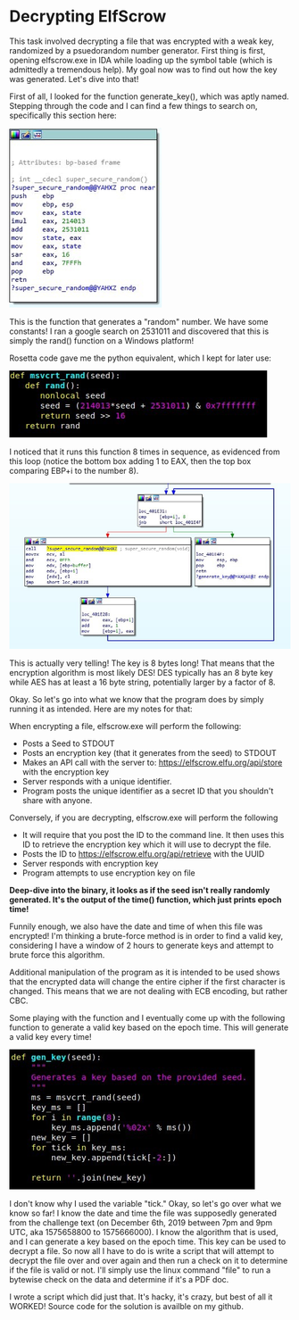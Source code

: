 # Decrypting ElfScrow

This task involved decrypting a file that was encrypted with a weak key,
randomized by a psuedorandom number generator. First thing is first,
opening elfscrow.exe in IDA while loading up the symbol table (which is
admittedly a tremendous help). My goal now was to find out how the key
was generated. Let's dive into that!
	
First of all, I looked for the function generate_key(), which was aptly
named. Stepping through the code and I can find a few things to search
on, specifically this section here:

![super-secure-random-number-gen](images/hhc-supersecurerandom.jpg)

This is the function that generates a "random" number. We have some
constants! I ran a google search on 2531011 and discovered that this is
simply the rand() function on a Windows platform!
	
Rosetta code gave me the python equivalent, which I kept for later use:

![psuedo-random number generator for python from rosetta code](images/hhc-random.jpg)

I noticed that it runs this function 8 times in sequence, as evidenced
from this loop (notice the bottom box adding 1 to EAX, then the top box
comparing EBP+i to the number 8).

![Gen-key loop](images/hhc-genkeyloop.jpg)

This is actually very telling! The key is 8 bytes long! That means that
the encryption algorithm is most likely DES! DES typically has an 8 byte
key while AES has at least a 16 byte string, potentially larger by a
factor of 8.
	
Okay. So let's go into what we know that the program does by simply
running it as intended. Here are my notes for that:
	
When encrypting a file, elfscrow.exe will perform the following:
		
- Posts a Seed to STDOUT
- Posts an encryption key (that it generates from the seed) to STDOUT
- Makes an API call with the server to: https://elfscrow.elfu.org/api/store with the encryption key
- Server responds with a unique identifier.
- Program posts the unique identifier as a secret ID that you shouldn't share with anyone.

Conversely, if you are decrypting, elfscrow.exe will perform the following
- It will require that you post the ID to the command line. It then uses this ID to retrieve the encryption key which it will use to decrypt the file.
- Posts the ID to https://elfscrow.elfu.org/api/retrieve with the UUID
- Server responds with encryption key
- Program attempts to use encryption key on file

**Deep-dive into the binary, it looks as if the seed isn't really randomly generated. It's the output of the time() function, which just prints epoch time!**
	
Funnily enough, we also have the date and time of when this file was
encrypted! I'm thinking a brute-force method is in order to find a
valid key, considering I have a window of 2 hours to generate keys and
attempt to brute force this algorithm.
		
Additional manipulation of the program as it is intended to be used
shows that the encrypted data will change the entire cipher if the first
character is changed. This means that we are not dealing with ECB
encoding, but rather CBC.
		
Some playing with the function and I eventually come up with the following
function to generate a valid key based on the epoch time. This will
generate a valid key every time!

![Generate Valid Key](images/hhc-validkey.jpg)

I don't know why I used the variable "tick." Okay, so let's go over what we
know so far! I know the date and time the file was supposedly generated from
the challenge text (on December 6th, 2019 between 7pm and 9pm UTC, aka
1575658800 to 1575666000). I know the algorithm that is used, and I can
generate a key based on the epoch time. This key can be used to decrypt a
file. So now all I have to do is write a script that will attempt to decrypt
the file over and over again and then run a check on it to determine if the
file is valid or not. I'll simply use the linux command "file" to run a
bytewise check on the data and determine if it's a PDF doc.
		
I wrote a script which did just that. It's hacky, it's crazy, but best of all
it WORKED! Source code for the solution is availble on my github.